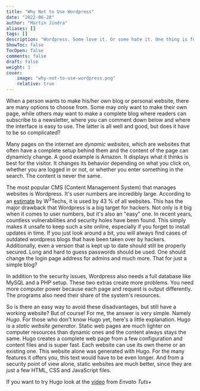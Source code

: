 ```yaml
---
title: "Why Not to Use Wordpress"
date: "2022-06-28"
author: "Martin Jindra"
aliases: []
tags: []
description: "Wordpress. Some love it. Or some hate it. One thing is for sure, it is very widely used."
ShowToc: false
TocOpen: false
comments: false
draft: false
weight: 3
cover:
    image: "why-not-to-use-wordpress.png"
    relative: true
---
```


When a person wants to make his/her own blog or personal website, there are many options to choose from.
Some may only want to make their own page, while others may want to make a complete blog where readers can subscribe to a newsletter, where you can comment down below and where the interface is easy to use.
The latter is all well and good, but does it have to be so complicated?

Many pages on the internet are _dynamic websites_, which are websites that often have a complete setup behind them and the content of the page can dynamicly change.
A good example is Amazon.
It displays what it thinks is best for the visitor.
It changes its behavior depending on what you click on, whether you are logged in or not, or whether you enter something in the search.
The content is never the same.

The most popular CMS (Content Management System) that manages websites is Wordpress.
It's user numbers are incredibly large.
According to an [estimate](https://w3techs.com/technologies/overview/content_management) by W<sup>3</sup>Techs, it is used by 43 % of all websites.
This has the major drawback that Wordpress is a big target for hackers.
Not only is it big when it comes to user numbers, but it's also an "easy" one.
In recent years, countless vulnerabilities and security holes have been found.
This simply makes it unsafe to keep such a site online, especially if you forget to install updates in time.
If you just look around a bit, you will always find cases of outdated wordpress blogs that have been taken over by hackers.
Additionally, even a version that is kept up to date should still be properly secured.
Long and hard to guess passwords should be used.
One should change the login page address for admins and much more.
That for just a simple blog?

In addition to the security issues, Wordpress also needs a full database like MySQL and a PHP setup.
These two extras create more problems.
You need more computer power because each page and request is output differently.
The programs also need their share of the system's resources.

So is there an easy way to avoid these disadvantages, but still have a working website?
But of course!
For me, the answer is very simple.
Namely _Hugo_.
For those who don't know Hugo yet, here's a little explanation.
Hugo is a _static website generator_.
Static web pages are much lighter on computer resources than dynamic ones and the content always stays the same.
Hugo creates a complete web page from a few configuration and content files and is super fast.
Each website can use its own theme or an existing one.
This website alone was generated with Hugo.
For the many features it offers you, this text would have to be even longer.
And from a security point of view alone, static websites are much better, since they are just a few HTML, CSS and JavaScript files.

If you want to try Hugo look at the [video](https://www.youtube.com/watch?v=hjD9jTi_DQ4) from _Envato Tuts+_
